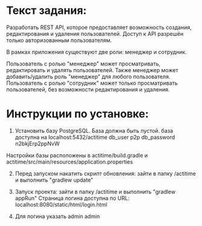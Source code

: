 # Текст задания:

Разработать REST API, которое предоставляет возможность создания, редактирования и удаления пользователей. 
Доступ к API разрешён только авторизованным пользователям.

В рамках приложения существуют две роли: менеджер и сотрудник.

Пользователь с ролью "менеджер" может просматривать, редактировать и удалять пользователей. Также менеджер может добавить/удалить роль "менеджер" для любого пользователя.
Пользователь с ролью "сотрудник" может только просматривать пользователей, без возможности редактирования и удаления.


# Инструкции по установке:

1) Установить базу PostgreSQL. База должна быть пустой. 
	база доступна на	localhost:5432/actitime
	db_user	 		p2p
	db_password		n2bkjErp2ppNvW

Настройки базы расположены в actitime/build.gradle и actitime/src/main/resources/application.properties

2) Перед запуском накатить скрипт обновления: зайти в папку /actitime и выполнить "gradlew update"

3) Запуск проекта: зайти в папку /actitime и выполнить "gradlew appRun"
Страница логина доступна по URL: localhost:8080/static/html/login.html

4) Для логина указать admin admin